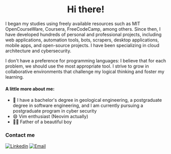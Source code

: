 <h1 align="center">Hi there!</h1>

I began my studies using freely available resources such as MIT OpenCourseWare, Coursera, FreeCodeCamp, among others. Since then, I have developed hundreds of personal and professional projects, including web applications, automation tools, bots, scrapers, desktop applications, mobile apps, and open-source projects. I have been specializing in cloud architecture and cybersecurity.

I don't have a preference for programming languages: I believe that for each problem, we should use the most appropriate tool. I strive to grow in collaborative environments that challenge my logical thinking and foster my learning.

#### A little more about me:

- 🔭 I have a bachelor's degree in geological engineering, a postgraduate degree in software engineering, and I am currently pursuing a postgraduate program in cyber security
- 😄 Vim enthusiast (Neovim actually)
- 👶🏼 Father of a beautiful boy 

<h3 align="left">Contact me</h2>

[![Linkedin](https://img.shields.io/badge/LinkedIn-0077B5?style=for-the-badge&logo=linkedin&logoColor=white)](https://www.linkedin.com/in/jordhan-carvalho/)
[![Email](https://img.shields.io/badge/Gmail-D14836?style=for-the-badge&logo=gmail&logoColor=white)](mailto:jordhan.rdz@gmail.com)


<!--
**Jordhan-Carvalho/Jordhan-Carvalho** is a ✨ _special_ ✨ repository because its `README.md` (this file) appears on your GitHub profile.

Here are some ideas to get you started:

- 🔭 I’m currently working on ...
- 🌱 I’m currently learning ...
- 👯 I’m looking to collaborate on ...
- 🤔 I’m looking for help with ...
- 💬 Ask me about ...
- 📫 How to reach me: ...
- 😄 Pronouns: ...
- ⚡ Fun fact: ...
-->
